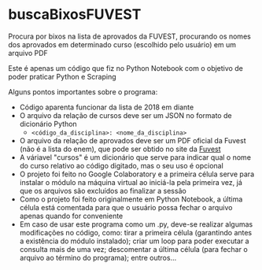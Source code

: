 # buscaBixosFUVEST
Procura por bixos na lista de aprovados da FUVEST, procurando os nomes dos aprovados em determinado curso (escolhido pelo usuário) em um arquivo PDF

Este é apenas um código que fiz no Python Notebook com o objetivo de poder praticar Python e Scraping

Alguns pontos importantes sobre o programa:
- Código aparenta funcionar da lista de 2018 em diante
- O arquivo da relação de cursos deve ser um JSON no formato de dicionário Python
    - ```<código_da_disciplina>: <nome_da_disciplina>```
- O arquivo da relação de aprovados deve ser um PDF oficial da Fuvest (não é a lista do enem), que pode ser obtido no site da [Fuvest](https://www.fuvest.br/)
- A váriavel "cursos" é um dicionário que serve para indicar qual o nome do curso relativo ao código digitado, mas o seu uso é opcional
- O projeto foi feito no Google Colaboratory e a primeira célula serve para instalar o módulo na máquina virtual ao iniciá-la pela primeira vez, já que os arquivos são excluídos ao finalizar a sessão
- Como o projeto foi feito originalmente em Python Notebook, a última célula está comentada para que o usuário possa fechar o arquivo apenas quando for conveniente
- Em caso de usar este programa como um .py, deve-se realizar algumas modificações no código, como: tirar a primeira célula (garantindo antes a existência do módulo instalado); criar um loop para poder executar a consulta mais de uma vez; descomentar a última célula (para fechar o arquivo ao término do programa); entre outros...
